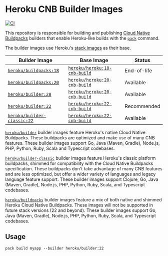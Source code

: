 # Heroku CNB Builder Images

[![CI](https://github.com/heroku/cnb-builder-images/actions/workflows/build-test-publish.yml/badge.svg)](https://github.com/heroku/cnb-builder-images/actions/workflows/build-test-publish.yml)

This repository is responsible for building and publishing [Cloud Native Buildpacks](https://buildpacks.io)
builders that enable Heroku-like builds with the [`pack`](https://github.com/buildpacks/pack) command.

The builder images use Heroku's [stack images](https://github.com/heroku/stack-images) as their base.

| Builder Image                                       | Base Image                                  | Status      |
|-----------------------------------------------------|---------------------------------------------|-------------|
| [`heroku/buildpacks:18`][buildpacks-tags]           | [`heroku/heroku:18-cnb-build`][heroku-tags] | End-of-life |
| [`heroku/buildpacks:20`][buildpacks-tags]           | [`heroku/heroku:20-cnb-build`][heroku-tags] | Available   |
| [`heroku/builder:20`][builder-tags]                 | [`heroku/heroku:20-cnb-build`][heroku-tags] | Available   |
| [`heroku/builder:22`][builder-tags]                 | [`heroku/heroku:22-cnb-build`][heroku-tags] | Recommended |
| [`heroku/builder-classic:22`][builder-classic-tags] | [`heroku/heroku:22-cnb-build`][heroku-tags] | Available   |

[`heroku/builder`][builder-tags] builder images feature Heroku's native Cloud Native Buildpacks. These buildpacks are optimized and make use of many CNB features. These builder images support Go, Java (Maven, Gradle), Node.js, PHP, Python, Ruby, Scala and Typescript codebases.

[`heroku/builder-classic`][builder-classic-tags] builder images feature Heroku's classic platform buildpacks, shimmed for compatibility with the Cloud Native Buildpacks specification. These buildpacks don't take advantage of many CNB features and are less optimized, but offer a wider variety of languages and legacy language feature support. These builder images support Clojure, Go, Java (Maven, Gradle), Node.js, PHP, Python, Ruby, Scala, and Typescript codebases.

[`heroku/buildpacks`][buildpacks-tags] builder images feature a mix of both native and shimmed Heroku Cloud Native Buildpacks. These images will not be supported in future stack versions (22 and beyond). These builder images support Go, Java (Maven, Gradle), Node.js, PHP, Python, Ruby, Scala, and Typescript codebases.

## Usage

`pack build myapp --builder heroku/builder:22`

[builder-tags]: https://hub.docker.com/r/heroku/builder/tags
[builder-classic-tags]: https://hub.docker.com/r/heroku/builder-classic/tags
[buildpacks-tags]: https://hub.docker.com/r/heroku/buildpacks/tags
[heroku-tags]: https://hub.docker.com/r/heroku/heroku/tags
